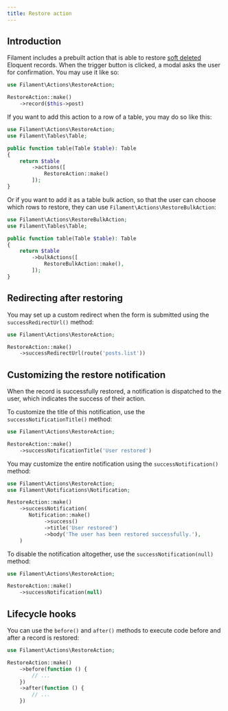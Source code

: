 ```yaml
---
title: Restore action
---
```


## Introduction

Filament includes a prebuilt action that is able to restore [soft deleted](https://laravel.com/docs/eloquent#soft-deleting) Eloquent records. When the trigger button is clicked, a modal asks the user for confirmation. You may use it like so:

```php
use Filament\Actions\RestoreAction;

RestoreAction::make()
    ->record($this->post)
```

If you want to add this action to a row of a table, you may do so like this:

```php
use Filament\Actions\RestoreAction;
use Filament\Tables\Table;

public function table(Table $table): Table
{
    return $table
        ->actions([
            RestoreAction::make()
        ]);
}
```

Or if you want to add it as a table bulk action, so that the user can choose which rows to restore, they can use `Filament\Actions\RestoreBulkAction`:

```php
use Filament\Actions\RestoreBulkAction;
use Filament\Tables\Table;

public function table(Table $table): Table
{
    return $table
        ->bulkActions([
            RestoreBulkAction::make(),
        ]);
}
```

## Redirecting after restoring

You may set up a custom redirect when the form is submitted using the `successRedirectUrl()` method:

```php
use Filament\Actions\RestoreAction;

RestoreAction::make()
    ->successRedirectUrl(route('posts.list'))
```

## Customizing the restore notification

When the record is successfully restored, a notification is dispatched to the user, which indicates the success of their action.

To customize the title of this notification, use the `successNotificationTitle()` method:

```php
use Filament\Actions\RestoreAction;

RestoreAction::make()
    ->successNotificationTitle('User restored')
```

You may customize the entire notification using the `successNotification()` method:

```php
use Filament\Actions\RestoreAction;
use Filament\Notifications\Notification;

RestoreAction::make()
    ->successNotification(
       Notification::make()
            ->success()
            ->title('User restored')
            ->body('The user has been restored successfully.'),
    )
```

To disable the notification altogether, use the `successNotification(null)` method:

```php
use Filament\Actions\RestoreAction;

RestoreAction::make()
    ->successNotification(null)
```

## Lifecycle hooks

You can use the `before()` and `after()` methods to execute code before and after a record is restored:

```php
use Filament\Actions\RestoreAction;

RestoreAction::make()
    ->before(function () {
        // ...
    })
    ->after(function () {
        // ...
    })
```
